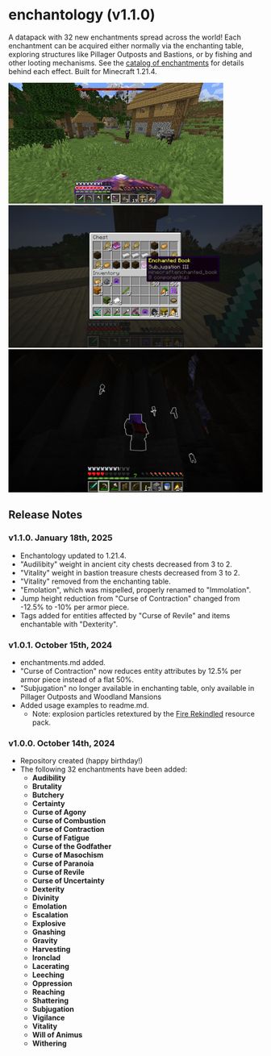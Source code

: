 # enchantology (v1.1.0)
A datapack with 32 new enchantments spread across the world! Each enchantment can be acquired either normally via the enchanting table, exploring structures like Pillager Outposts and Bastions, or by fishing and other looting mechanisms. See the [catalog of enchantments](enchantments.md) for details behind each effect. Built for Minecraft 1.21.4.

![](explosive_demo.gif)
![](subjugation_in_chest_reduced.png)
![](audibility_demo_reduced.png)

## Release Notes

### v1.1.0. January 18th, 2025

+ Enchantology updated to 1.21.4.
+ "Audilibity" weight in ancient city chests decreased from 3 to 2.
+ "Vitality" weight in bastion treasure chests decreased from 3 to 2.
+ "Vitality" removed from the enchanting table.
+ "Emolation", which was mispelled, properly renamed to "Immolation".
+ Jump height reduction from "Curse of Contraction" changed from -12.5% to -10% per armor piece.
+ Tags added for entities affected by "Curse of Revile" and items enchantable with "Dexterity". 

### v1.0.1. October 15th, 2024
+ enchantments.md added.
+ "Curse of Contraction" now reduces entity attributes by 12.5% per armor piece instead of a flat 50%.
+ "Subjugation" no longer available in enchanting table, only available in Pillager Outposts and Woodland Mansions
+ Added usage examples to readme.md.
   + Note: explosion particles retextured by the [Fire Rekindled](https://www.curseforge.com/minecraft/texture-packs/fire-rekindled) resource pack.

### v1.0.0. October 14th, 2024
+ Repository created (happy birthday!)
+ The following 32 enchantments have been added:
    + **Audibility**
    + **Brutality**
    + **Butchery**
    + **Certainty**
    + **Curse of Agony**
    + **Curse of Combustion**
    + **Curse of Contraction**
    + **Curse of Fatigue**
    + **Curse of the Godfather**
    + **Curse of Masochism**
    + **Curse of Paranoia**
    + **Curse of Revile**
    + **Curse of Uncertainty**
    + **Dexterity**
    + **Divinity**
    + **Emolation**
    + **Escalation**
    + **Explosive**
    + **Gnashing**
    + **Gravity**
    + **Harvesting**
    + **Ironclad**
    + **Lacerating**
    + **Leeching**
    + **Oppression**
    + **Reaching**
    + **Shattering**
    + **Subjugation**
    + **Vigilance**
    + **Vitality**
    + **Will of Animus**
    + **Withering**
